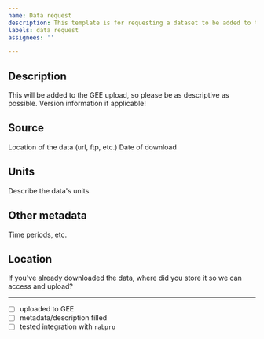```yaml
---
name: Data request
description: This template is for requesting a dataset to be added to the rabpro gee catalog.
labels: data request
assignees: ''

---
```


## Description

This will be added to the GEE upload, so please be as descriptive as possible. Version information if applicable!

## Source

Location of the data (url, ftp, etc.)
Date of download

## Units

Describe the data's units.

## Other metadata

Time periods, etc.

## Location

If you've already downloaded the data, where did you store it so we can access and upload?

-----

* [ ] uploaded to GEE
* [ ] metadata/description filled
* [ ] tested integration with `rabpro`
